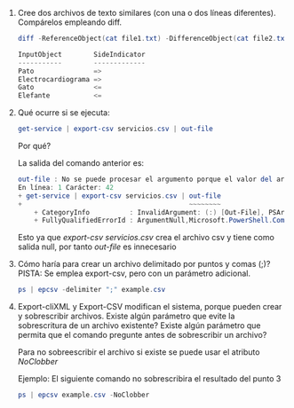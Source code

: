 1. Cree dos archivos de texto similares (con una o dos líneas diferentes). Compárelos empleando diff.

    ```powershell
    diff -ReferenceObject(cat file1.txt) -DifferenceObject(cat file2.txt)

    InputObject        SideIndicator
    -----------        -------------
    Pato               =>
    Electrocardiograma =>
    Gato               <=
    Elefante           <=

    ```

2. Qué ocurre si se ejecuta:

    ```powershell
    get-service | export-csv servicios.csv | out-file
    ```

    Por qué?

    La salida del comando anterior es:

    ```powershell
    out-file : No se puede procesar el argumento porque el valor del argumento "path" es NULL. Cambie el valor del argumento "path" a un valor no nulo.
    En línea: 1 Carácter: 42
    + get-service | export-csv servicios.csv | out-file
    +                                          ~~~~~~~~
        + CategoryInfo          : InvalidArgument: (:) [Out-File], PSArgumentNullException
        + FullyQualifiedErrorId : ArgumentNull,Microsoft.PowerShell.Commands.OutFileCommand
    ```

    Esto ya que _export-csv servicios.csv_ crea el archivo csv y tiene como salida null, por tanto _out-file_ es innecesario

3. Cómo haría para crear un archivo delimitado por puntos y comas (;)? PISTA: Se emplea export-csv, pero con un parámetro adicional.

    ```powershell
    ps | epcsv -delimiter ";" example.csv
    ```

4. Export-cliXML y Export-CSV modifican el sistema, porque pueden crear y sobrescribir archivos. Existe algún parámetro que evite la sobrescritura de un archivo existente? Existe algún parámetro que permita que el comando pregunte antes de sobrescribir un archivo?

    Para no sobreescribir el archivo si existe se puede usar el atributo _NoClobber_

    Ejemplo:
    El siguiente comando no sobrescribira el resultado del punto 3

    ```powershell
    ps | epcsv example.csv -NoClobber
    ```
